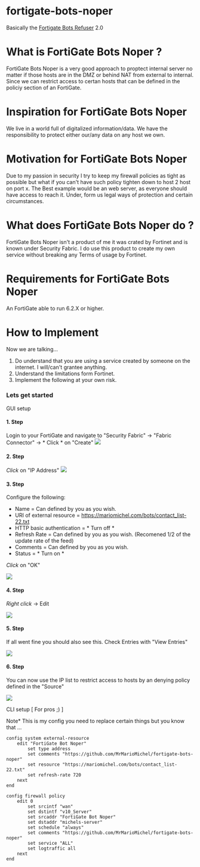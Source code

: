 # fortigate-bots-noper
Basically the [Fortigate Bots Refuser](https://github.com/MrMarioMichel/fortigate-bots-refuser) 2.0

# What is FortiGate Bots Noper ?
FortiGate Bots Noper is a very good approach to proptect internal server no matter if those hosts are in the DMZ or behind NAT from external to internal. Since we can restrict access to certan hosts that can be defined in the policiy section of an FortiGate.

# Inspiration for FortiGate Bots Noper
We live in a world full of digitalized information/data. We have the responsibility to protect either our/any data on any host we own.

# Motivation for FortiGate Bots Noper
Due to my passion in security I try to keep my firewall policies as tight as possible but what if you can't have such policy tighten down to host 2 host on port x. The Best example would be an web server, as everyone should have access to reach it. Under, form us legal ways of protection and certain circumstances.

# What does FortiGate Bots Noper do ?
FortiGate Bots Noper isn't a product of me it was crated by Fortinet and is known under Security Fabric. I do use this product to create my own service without breaking any Terms of usage by Fortinet.

# Requirements for FortiGate Bots Noper
An FortiGate able to run 6.2.X or higher.



# How to Implement
Now we are talking...

1. Do understand that you are using a service created by someone on the internet. I will/can't grantee anything. 
2. Understand the limitations form Fortinet. 
3. Implement the following at your own risk.

### Lets get started
GUI setup 

#### 1. Step
Login to your FortiGate and navigate to "Security Fabric" -> "Fabric Connector" -> * Click * on "Create"
![](https://github.com/MrMarioMichel/fortigate-bots-noper/blob/main/img/step_1-gui.png)

#### 2. Step
*Click* on "IP Address"
![](https://github.com/MrMarioMichel/fortigate-bots-noper/blob/main/img/step_2-gui.png)

#### 3. Step
Configure the following:

* Name = Can defined by you as you wish.
* URI of external resource = https://mariomichel.com/bots/contact_list-22.txt
* HTTP basic authentication = * Turn off *
* Refresh Rate = Can defined by you as you wish. (Recomened 1/2 of the update rate of the feed)
* Comments = Can defined by you as you wish.
* Status = * Turn on *

*Click* on "OK"

![](https://github.com/MrMarioMichel/fortigate-bots-noper/blob/main/img/step_3-gui.png)

#### 4. Step
*Right click* -> Edit

![](https://github.com/MrMarioMichel/fortigate-bots-noper/blob/main/img/step_4-gui.png)

#### 5. Step 
If all went fine you should also see this. Check Entries with "View Entries"

![](https://github.com/MrMarioMichel/fortigate-bots-noper/blob/main/img/step_5-gui.png)


#### 6. Step 

You can now use the IP list to restrict access to hosts by an denying policy defined in the "Source"

![](https://github.com/MrMarioMichel/fortigate-bots-noper/blob/main/img/step_6-gui.png)

CLI setup [ For pros ;) ]

Note* This is my config you need to replace certain things but you know that ...

```
config system external-resource
    edit "FortiGate Bot Noper"
        set type address
        set comments "https://github.com/MrMarioMichel/fortigate-bots-noper"
        set resource "https://mariomichel.com/bots/contact_list-22.txt"
        set refresh-rate 720
    next
end
```

```
config firewall policy
    edit 0
        set srcintf "wan"
        set dstintf "v10_Server"
        set srcaddr "FortiGate Bot Noper"
        set dstaddr "michels-server"
        set schedule "always"
        set comments "https://github.com/MrMarioMichel/fortigate-bots-noper"
        set service "ALL"
        set logtraffic all
    next
end
```

